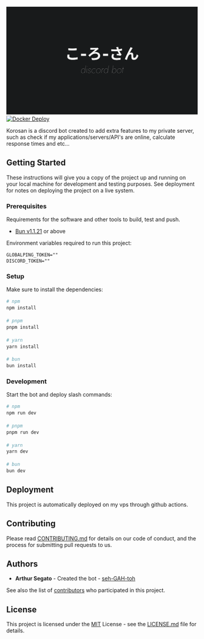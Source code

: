 ![Korosan logo](.github/assets/banner.svg "Korosan logo")
[![Docker Deploy](https://github.com/seh-GAH-toh/Korosan/actions/workflows/docker-deploy.yml/badge.svg)](https://github.com/seh-GAH-toh/Korosan/actions/workflows/docker-deploy.yml)

Korosan is a discord bot created to add extra features to my private server, such as check if my applications/servers/API's are online, calculate response times and etc...

## Getting Started

These instructions will give you a copy of the project up and running on your local machine for development and testing purposes. See deployment for notes on deploying the project on a live system.

### Prerequisites

Requirements for the software and other tools to build, test and push.

- [Bun v1.1.21](https://bun.sh/) or above

Environment variables required to run this project:

```Properties
GLOBALPING_TOKEN=""
DISCORD_TOKEN=""
```

### Setup

Make sure to install the dependencies:

```bash
# npm
npm install

# pnpm
pnpm install

# yarn
yarn install

# bun
bun install
```

### Development

Start the bot and deploy slash commands:

```bash
# npm
npm run dev

# pnpm
pnpm run dev

# yarn
yarn dev

# bun
bun dev
```

## Deployment

This project is automatically deployed on my vps through github actions.

## Contributing

Please read [CONTRIBUTING.md](CONTRIBUTING.md) for details on our code of conduct, and the process for submitting pull requests to us.

## Authors

- **Arthur Segato** - Created the bot - [seh-GAH-toh](https://github.com/seh-GAH-toh)

See also the list of [contributors](https://github.com/seh-GAH-toh/EndPoem) who participated in this project.

## License

This project is licensed under the [MIT](LICENSE) License - see the [LICENSE.md](LICENSE) file for details.

